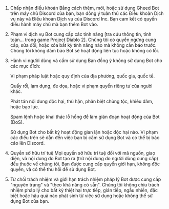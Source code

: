 1. Chấp nhận điều khoản
Bằng cách thêm, mời, hoặc sử dụng Gheed Bot trên máy chủ Discord của bạn, bạn đồng ý tuân thủ các Điều khoản Dịch vụ này và Điều khoản Dịch vụ của Discord Inc. Bạn cam kết có quyền điều hành máy chủ mà bạn thêm Bot vào.

2. Phạm vi dịch vụ
Bot cung cấp các tính năng [tra cứu thông tin, tính toán... trong game Project Diablo 2]. Chúng tôi có quyền ngừng cung cấp, sửa đổi, hoặc xóa bất kỳ tính năng nào mà không cần báo trước. Chúng tôi không đảm bảo Bot sẽ hoạt động liên tục hoặc không có lỗi.

3. Hành vi người dùng và cấm sử dụng
Bạn đồng ý không sử dụng Bot cho các mục đích:

    Vi phạm pháp luật hoặc quy định của địa phương, quốc gia, quốc tế.

    Quấy rối, lạm dụng, đe dọa, hoặc vi phạm quyền riêng tư của người khác.

    Phát tán nội dung độc hại, thù hận, phân biệt chủng tộc, khiêu dâm, hoặc bạo lực.

    Spam lệnh hoặc khai thác lỗ hổng để làm gián đoạn hoạt động của Bot (DoS).

    Sử dụng Bot cho bất kỳ hoạt động gian lận hoặc độc hại nào.
    Vi phạm các điều trên sẽ dẫn đến việc bạn bị cấm sử dụng Bot và có thể bị báo cáo lên Discord.

4. Quyền sở hữu trí tuệ
Mọi quyền sở hữu trí tuệ đối với mã nguồn, giao diện, và nội dung do Bot tạo ra (trừ nội dung do người dùng cung cấp) đều thuộc về chúng tôi. Bạn được cung cấp quyền giới hạn, không độc quyền, và có thể thu hồi để sử dụng Bot.

5. Từ chối trách nhiệm và giới hạn trách nhiệm pháp lý
Bot được cung cấp "nguyên trạng" và "theo khả năng có sẵn". Chúng tôi không chịu trách nhiệm pháp lý cho bất kỳ thiệt hại trực tiếp, gián tiếp, ngẫu nhiên, đặc biệt hoặc hậu quả nào phát sinh từ việc sử dụng hoặc không thể sử dụng Bot của bạn.